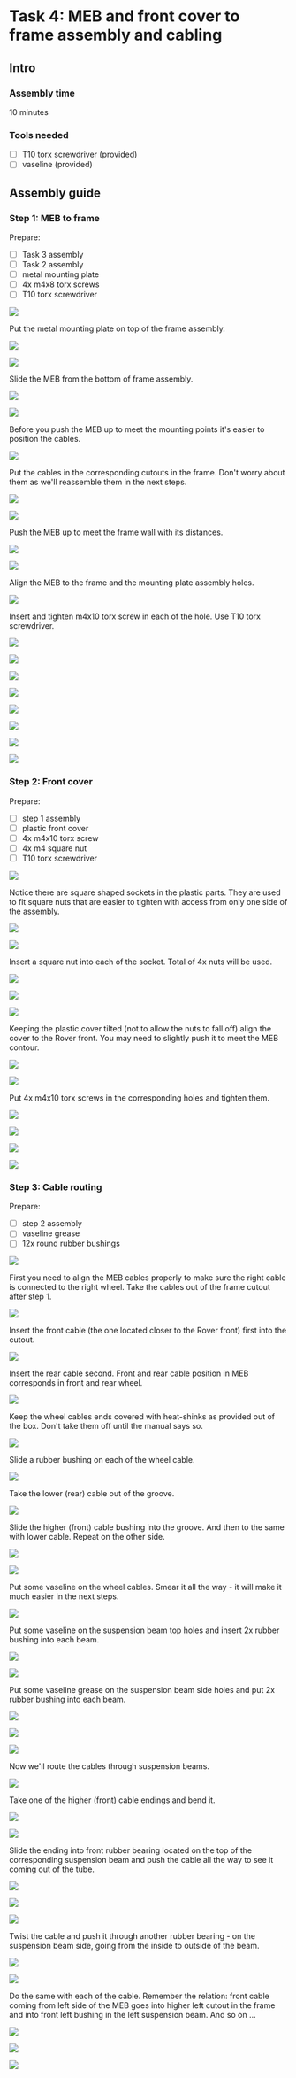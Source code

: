 # Task 4: MEB and front cover to frame assembly and cabling

## Intro

### Assembly time

10 minutes

### Tools needed

* [ ] T10 torx screwdriver \(provided\)
* [ ] vaseline \(provided\)

## Assembly guide

### Step 1: MEB to frame

Prepare:

* [ ] Task 3 assembly
* [ ] Task 2 assembly
* [ ] metal mounting plate
* [ ] 4x m4x8 torx screws
* [ ] T10 torx screwdriver

![](../.gitbook/assets/p1020376.jpg)

Put the metal mounting plate on top of the frame assembly.

![](../.gitbook/assets/p1020380.jpg)

![](../.gitbook/assets/p1020381.jpg)

Slide the MEB from the bottom of frame assembly.

![](../.gitbook/assets/p1020383.jpg)

![](../.gitbook/assets/p1020384.jpg)

Before you push the MEB up to meet the mounting points it's easier to position the cables.

![](../.gitbook/assets/p1020385.jpg)

Put the cables in the corresponding cutouts in the frame. Don't worry about them as we'll reassemble them in the next steps.

![](../.gitbook/assets/p1020386.jpg)

![](../.gitbook/assets/p1020387.jpg)

Push the MEB up to meet the frame wall with its distances.

![](../.gitbook/assets/p1020388.jpg)

![](../.gitbook/assets/p1020392.jpg)

Align the MEB to the frame and the mounting plate assembly holes.

![](../.gitbook/assets/p1020394.jpg)

Insert and tighten m4x10 torx screw in each of the hole. Use T10 torx screwdriver.

![](../.gitbook/assets/p1020399.jpg)

![](../.gitbook/assets/p1020402.jpg)

![](../.gitbook/assets/p1020405.jpg)

![](../.gitbook/assets/p1020408.jpg)

![](../.gitbook/assets/p1020409.jpg)

![](../.gitbook/assets/p1020415.jpg)

![](../.gitbook/assets/p1020416.jpg)

![](../.gitbook/assets/p1020418.jpg)

### Step 2: Front cover

Prepare:

* [ ] step 1 assembly
* [ ] plastic front cover
* [ ] 4x m4x10 torx screw
* [ ] 4x m4 square nut
* [ ] T10 torx screwdriver

![](../.gitbook/assets/p1020420.jpg)

Notice there are square shaped sockets in the plastic parts. They are used to fit square nuts that are easier to tighten with access from only one side of the assembly.

![](../.gitbook/assets/p1020422.jpg)

![](../.gitbook/assets/p1020423.jpg)

Insert a square nut into each of the socket. Total of 4x nuts will be used.

![](../.gitbook/assets/p1020426.jpg)

![](../.gitbook/assets/p1020428.jpg)

![](../.gitbook/assets/p1020430.jpg)

Keeping the plastic cover tilted \(not to allow the nuts to fall off\) align the cover to the Rover front. You may need to slightly push it to meet the MEB contour.

![](../.gitbook/assets/p1020432.jpg)

![](../.gitbook/assets/p1020433.jpg)

Put 4x m4x10 torx screws in the corresponding holes and tighten them.

![](../.gitbook/assets/p1020436.jpg)

![](../.gitbook/assets/p1020438.jpg)

![](../.gitbook/assets/p1020440.jpg)

![](../.gitbook/assets/p1020442.jpg)

### Step 3: Cable routing

Prepare:

* [ ] step 2 assembly
* [ ] vaseline grease
* [ ] 12x round rubber bushings

![](../.gitbook/assets/p1020446%20%281%29.jpg)

First you need to align the MEB cables properly to make sure the right cable is connected to the right wheel. Take the cables out of the frame cutout after step 1.

![](../.gitbook/assets/p1020448.jpg)

Insert the front cable \(the one located closer to the Rover front\) first into the cutout.

![](../.gitbook/assets/p1020449.jpg)

Insert the rear cable second. Front and rear cable position in MEB corresponds in front and rear wheel.

![](../.gitbook/assets/p1020450.jpg)

Keep the wheel cables ends covered with heat-shinks as provided out of the box. Don't take them off until the manual says so.

![](../.gitbook/assets/p1020451.jpg)

Slide a rubber bushing on each of the wheel cable.

![](../.gitbook/assets/p1020452.jpg)

Take the lower \(rear\) cable out of the groove.

![](../.gitbook/assets/p1020453.jpg)

Slide the higher \(front\) cable bushing into the groove. And then to the same with lower cable. Repeat on the other side.

![](../.gitbook/assets/p1020454.jpg)

![](../.gitbook/assets/p1020457.jpg)

Put some vaseline on the wheel cables. Smear it all the way - it will make it much easier in the next steps. 

![](../.gitbook/assets/p1020458.jpg)

Put some vaseline on the suspension beam top holes and insert 2x rubber bushing into each beam.

![](../.gitbook/assets/p1020462.jpg)

![](../.gitbook/assets/p1020463.jpg)

Put some vaseline grease on the suspension beam side holes and put 2x rubber bushing into each beam.

![](../.gitbook/assets/p1020465.jpg)

![](../.gitbook/assets/p1020466.jpg)

![](../.gitbook/assets/p1020470.jpg)

Now we'll route the cables through suspension beams.

![](../.gitbook/assets/p1020472.jpg)

Take one of the higher \(front\) cable endings and bend it.

![](../.gitbook/assets/p1020474.jpg)

![](../.gitbook/assets/p1020476.jpg)

Slide the ending into front rubber bearing located on the top of the corresponding suspension beam and push the cable all the way to see it coming out of the tube.

![](../.gitbook/assets/p1020477.jpg)

![](../.gitbook/assets/p1020479.jpg)

![](../.gitbook/assets/p1020481.jpg)

Twist the cable and push it through another rubber bearing - on the suspension beam side, going from the inside to outside of the beam. 

![](../.gitbook/assets/p1020482.jpg)

![](../.gitbook/assets/p1020485.jpg)

Do the same with each of the cable. Remember the relation: front cable coming from left side of the MEB goes into higher left cutout in the frame and into front left bushing in the left suspension beam. And so on ...

![](../.gitbook/assets/p1020486.jpg)

![](../.gitbook/assets/p1020493.jpg)

![](../.gitbook/assets/p1020494.jpg)

